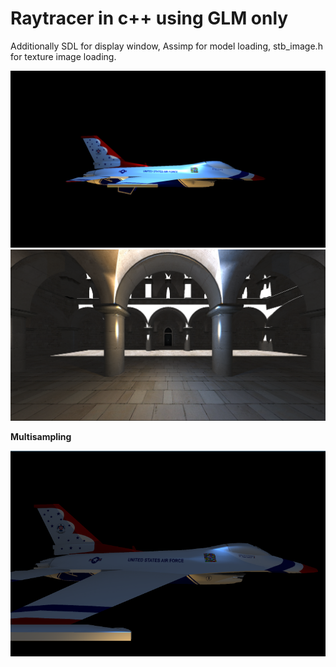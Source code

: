 # Raytracer in c++ using GLM only
Additionally SDL for display window, Assimp for model loading, stb_image.h for texture image loading.

<img src="Raytracer/f16-fhd-night.png">

<img src="Raytracer/sponza-fhd-2912s.png">

**Multisampling**

<img src="Raytracer/f16-800x600-night-4xMSAA.png">


